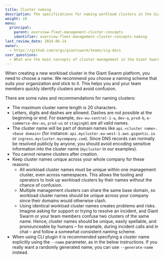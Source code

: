 ```yaml
---
title: Cluster naming
description: The specifications for naming workload clusters in the Giant Swarm platform.
weight: 10
menu:
  principal:
    parent: overview-fleet-management-cluster-concepts
    identifier: overview-fleet-management-cluster-concepts-naming
last_review_date: 2024-06-14
owner:
  - https://github.com/orgs/giantswarm/teams/sig-docs
user_questions:
  - What are the main concepts of cluster management in the Giant Swarm platform?
---
```


When creating a new workload cluster in the Giant Swarm platform, you need to choose a name. We recommend you choose a naming scheme that suits your organization and stick to it. This helps you and your team members quickly identify clusters and avoid confusion.

There are some rules and recommendations for naming clusters:

- The maximum cluster name length is 20 characters.
- Letters, digits and dashes are allowed. Dashes are not possible at the beginning or end. For example, `dev-eu-central-1-a`, `dev-a`, `prod-b`, `e-commerce-dev-eu`, `prod-us` or `staging01` are all valid names.
- The cluster name will be part of domain names like `api.<cluster name>.<base domain>` (for instance: `api.mycluster.eu-west-1.aws.gigantic.io` or `ingress.mycluster.mycompany.com`). Since DNS records can normally be resolved publicly by anyone, you should avoid encoding sensitive information into the cluster name (`mycluster` in our examples).
- You cannot rename clusters after creation.
- Keep cluster names unique across your whole company for these reasons:
    - All workload cluster names must be unique within one management cluster, even across namespaces. This allows the tooling and operators to look up workload clusters by their names without the chance of confusion.
    - Multiple management clusters can share the same base domain, so workload cluster names should be unique across your company since their domains would otherwise clash.
    - Using identical workload cluster names creates problems and risks. Imagine asking for support or trying to resolve an incident, and Giant Swarm or your team members confuse two clusters of the same name. Hence, cluster names should be unique, easily spellable, and pronounceable by humans – for example, during incident calls and in chat – and follow a somewhat consistent naming scheme.
- When using CLI plugin it is recommended specifying a cluster name explicitly using the `--name` parameter, as in the below instructions. If you really want a randomly generated name, you can use `--generate-name` instead.
